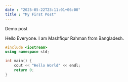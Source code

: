 ```yaml
---
date : "2025-05-22T23:11:01+06:00"
title : "My First Post"
---
```

Demo post

Hello Everyone. I am Mashfiqur Rahman from Bangladesh.

```cpp
#include <iostream>
using namespace std;

int main() {
    cout << "Hello World" << endl;
    return 0;
}
```
